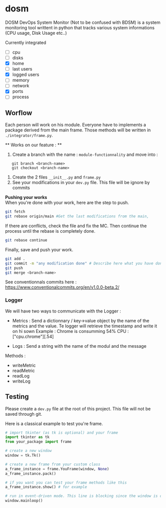 # dosm
DOSM DevOps System Monitor (Not to be confused with BDSM) is a system monitoring tool writtent in python that tracks various system informations (CPU usage, Disk Usage etc..)

Currently integrated
- [ ] cpu
- [ ] disks
- [x] home
- [ ] last users
- [x] logged users
- [ ] memory
- [ ] network
- [x] ports
- [ ] process

## Worflow

Each person will work on his module. Everyone have to implements a package derived from the main frame. Those methods will be written in `./integrator/frame.py`.

** Works on our feature : **
1. Create a branch with the name : `module-functionnality` and move into :
```
   git branch <branch-name>
   git checkout <branch-name>
```
1. Create the 2 files `__init__.py` and `frame.py`
1. See your modifications in your `dev.py` file. This file will be ignore by commits

**Pushing your works**  
When you're done with your work, here are the step to push.
```bash
git fetch
git rebase origin/main #Get the last modifications from the main, 
```

If there are conflicts, check the file and fix the MC. Then continue the process until the rebase is completely done.
```bash
git rebase continue
```

Finally, save and push your work.
```bash
git add .
git commit -m "any modification done" # Describe here what you have done
git push
git merge <branch-name>
```

See conventionnals commits here : https://www.conventionalcommits.org/en/v1.0.0-beta.2/

### Logger

We will have two ways to communicate with the Logger :
- Metrics : Send a dictionnary / key->value object by the name of the metrics and the value. Te logger will retrieve the timestamp and write it on hi sown
Example : Chrome is consumming 54% CPU : ["cpu.chrome"][.54]

- Logs : Send a string with the name of the modul and the message

Methods :
- writeMetric
- readMetric
- readLog
- writeLog

## Testing

Please create a `dev.py` file at the root of this project. This file will not be saved through git.

Here is a classical example to test you're frame.

```python
# import tkinter (as tk is optional) and your frame
import tkinter as tk
from your_package import frame

# create a new window
window = tk.Tk()

# create a new frame from your custom class
a_frame_instance = frame.YouFrame(window, None)
a_frame_instance.pack()

# if you want you can test your frame methods like this
a_frame_instance.show() # for example

# run in event-driven mode. This line is blocking since the window is opened
window.mainloop()
```

